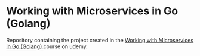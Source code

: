 # Working with Microservices in Go (Golang)

Repository containing the project created in the [Working with Microservices in Go (Golang)
](https://www.udemy.com/course/working-with-microservices-in-go) course on udemy.
